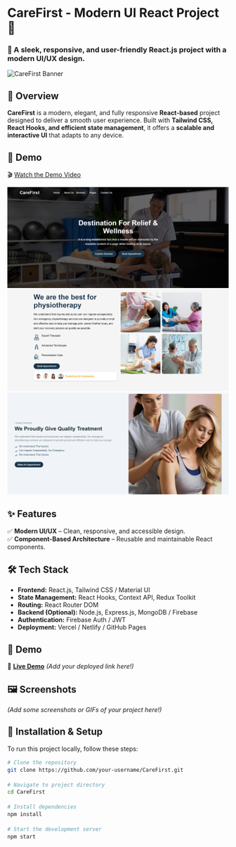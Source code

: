 # CareFirst - Modern UI React Project 🚀  

### 🌟 A sleek, responsive, and user-friendly React.js project with a modern UI/UX design.

![CareFirst Banner](https://via.placeholder.com/1000x400?text=CareFirst+-+Modern+UI+React+Project)

## 📌 Overview  
**CareFirst** is a modern, elegant, and fully responsive **React-based** project designed to deliver a smooth user experience. Built with **Tailwind CSS, React Hooks, and efficient state management**, it offers a **scalable and interactive UI** that adapts to any device.

## 🎥 Demo  
🎬 [Watch the Demo Video](Carefirst_Proj.mp4)

 
<img src="1.png" width="600">

 <img src="2.png" width="600">

 
<img src="3.png" width="600">


## ✨ Features  
✅ **Modern UI/UX** – Clean, responsive, and accessible design.  
✅ **Component-Based Architecture** – Reusable and maintainable React components.  

## 🛠️ Tech Stack  
- **Frontend:** React.js, Tailwind CSS / Material UI  
- **State Management:** React Hooks, Context API, Redux Toolkit  
- **Routing:** React Router DOM  
- **Backend (Optional):** Node.js, Express.js, MongoDB / Firebase  
- **Authentication:** Firebase Auth / JWT  
- **Deployment:** Vercel / Netlify / GitHub Pages  

## 🎥 Demo  
🚀 **[Live Demo](#)** *(Add your deployed link here!)*  

## 🖼️ Screenshots  
*(Add some screenshots or GIFs of your project here!)*  

## 📂 Installation & Setup  
To run this project locally, follow these steps:  

```sh
# Clone the repository
git clone https://github.com/your-username/CareFirst.git

# Navigate to project directory
cd CareFirst

# Install dependencies
npm install

# Start the development server
npm start
